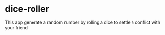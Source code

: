 # dice-roller
This app generate a random number by rolling a dice to settle a conflict with your friend
